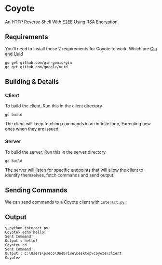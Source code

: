 
# Coyote

An HTTP Reverse Shell With E2EE Using RSA Encryption.

## Requirements
You'll need to install these 2 requirements for Coyote to work, Which are [Gin](github.com/gin-gonic/gin) and [Uuid](github.com/google/uuid)
```
go get github.com/gin-gonic/gin
go get github.com/google/uuid
```
## Building & Details

### Client
To build the client, Run this in the client directory
```
go build
```
The client will keep fetching commands in an infinite loop, Executing new ones when they are issued.

### Server 
To build the server, Run this in the server directory
```
go build
```
The server will listen for specific endpoints that will allow the client to identify themselves, fetch commands and send output.

## Sending Commands
We can send commands to a Coyote client with ``interact.py``.

## Output

```
$ python interact.py
Coyote> echo hello!
Sent Command!
Output : hello!
Coyote> cd
Sent Command!
Output : C:\Users\pseco\OneDrive\Desktop\Coyote\client
Coyote> 
```

